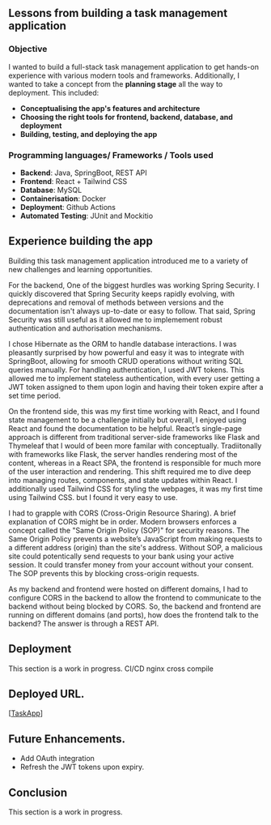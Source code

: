 ## Lessons from building a task management application

### Objective
I wanted to build a full-stack task management application to get hands-on experience with various modern tools and frameworks. Additionally, I wanted to take a concept from the **planning stage** all the way to deployment. This included:
- **Conceptualising the app's features and architecture**
- **Choosing the right tools for frontend, backend, database, and deployment**
- **Building, testing, and deploying the app**

### Programming languages/ Frameworks / Tools used
- **Backend**: Java, SpringBoot, REST API
- **Frontend**: React + Tailwind CSS
- **Database**: MySQL
- **Containerisation**: Docker
- **Deployment**: Github Actions
- **Automated Testing**: JUnit and Mockitio



## Experience building the app
Building this task management application introduced me to a variety of new challenges and learning opportunities.

For the backend, One of the biggest hurdles was working Spring Security. I quickly discovered that Spring Security keeps rapidly evolving, with deprecations and removal of methods between versions and the documentation isn't always up-to-date or easy to follow. That said, Spring Security was still useful as it allowed me to implemement robust authentication and authorisation mechanisms.

I chose Hibernate as the ORM to handle database interactions. I was pleasantly surprised by how powerful and easy it was to integrate with SpringBoot, allowing for smooth CRUD operations without writing SQL queries manually. For handling authentication, I used JWT tokens. This allowed me to implement stateless authentication, with every user getting a JWT token assigned to them upon login and having their token expire after a set time period.

On the frontend side, this was my first time working with React, and I found state management to be a challenge initially but overall, I enjoyed using React and found the documentation to be helpful. 
React’s single-page approach is different from traditional server-side frameworks like Flask and Thymeleaf that I would of been more familar with conceptually. Tradiitonally with frameworks like Flask, the server handles rendering most of the content, whereas in a React SPA, the frontend is responsible for much more of the user interaction and rendering. This shift required me to dive deep into managing routes, components, and state updates within React. I additionally used Tailwind CSS for styling the webpages, it was my first time using Tailwind CSS. but I found it very easy to use.

I had to grapple with CORS (Cross-Origin Resource Sharing). A brief explanation of CORS might be in order. Modern browsers enforces a concept called the "Same Origin Policy (SOP)" for security reasons. The Same Origin Policy prevents a website’s JavaScript from making requests to a different address (origin) than the site's address. 
Without SOP, a malicious site could potentically send requests to your bank using your active session. It could transfer money from your account without your consent. The SOP prevents this by blocking cross-origin requests.

As my backend and frontend were hosted on different domains, I had to configure CORS in the backend to allow the frontend to communicate to the backend without being blocked by CORS. So, the backend and frontend are running on different domains (and ports), how does the frontend talk to the backend? The answer is through a REST API.

## Deployment
This section is a work in progress.
CI/CD
nginx
cross compile

## Deployed URL.
[[TaskApp](https://taskapp.librepush.net)]


## Future Enhancements.
- Add OAuth integration
- Refresh the JWT tokens upon expiry.

## Conclusion
This section is a work in progress.



